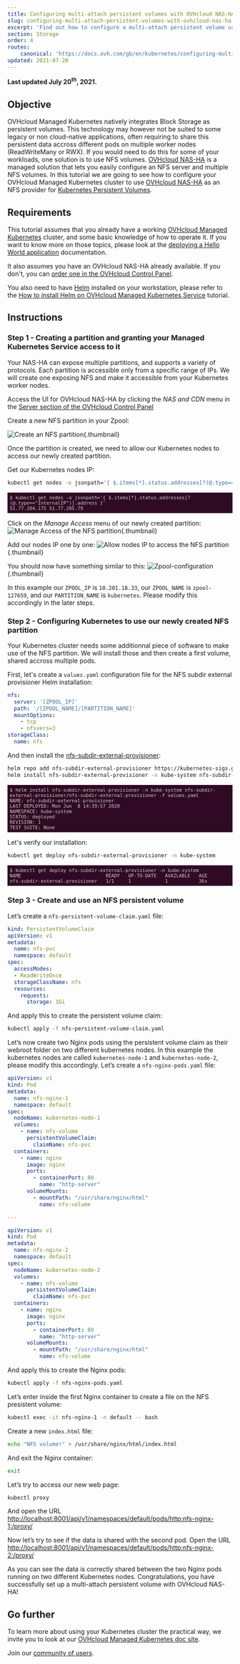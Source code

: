 ```yaml
---
title: Configuring multi-attach persistent volumes with OVHcloud NAS-HA
slug: configuring-multi-attach-persistent-volumes-with-ovhcloud-nas-ha
excerpt: 'Find out how to configure a multi-attach persistent volume using OVHcloud NAS-HA'
section: Storage
order: 4
routes:
    canonical: 'https://docs.ovh.com/gb/en/kubernetes/configuring-multi-attach-persistent-volumes-with-ovhcloud-nas-ha/'
updated: 2021-07-20
---
```


<style>
 pre {
     font-size: 14px;
 }
 pre.console {
   background-color: #300A24;
   color: #ccc;
   font-family: monospace;
   padding: 5px;
   margin-bottom: 5px;
 }
 pre.console code {
   border: solid 0px transparent;
   font-family: monospace !important;
   font-size: 0.75em;
   color: #ccc;
 }
 .small {
     font-size: 0.75em;
 }
</style>

**Last updated July 20<sup>th</sup>, 2021.**

## Objective

OVHcloud Managed Kubernetes natively integrates Block Storage as persistent volumes. This technology may however not be suited to some legacy or non cloud-native applications, often requiring to share this persistent data accross different pods on multiple worker nodes (ReadWriteMany or RWX). If you would need to do this for some of your workloads, one solution is to use NFS volumes. [OVHcloud NAS-HA](https://www.ovh.co.uk/nas/) is a managed solution that lets you easily configure an NFS server and multiple NFS volumes. In this tutorial we are going to see how to configure your OVHcloud Managed Kubernetes cluster to use [OVHcloud NAS-HA](https://www.ovh.co.uk/nas/) as an NFS provider for [Kubernetes Persistent Volumes](https://kubernetes.io/docs/concepts/storage/persistent-volumes/).

## Requirements

This tutorial assumes that you already have a working [OVHcloud Managed Kubernetes](https://www.ovhcloud.com/es-es/public-cloud/kubernetes/) cluster, and some basic knowledge of how to operate it. If you want to know more on those topics, please look at the [deploying a Hello World application](../deploying-hello-world/) documentation.

It also assumes you have an OVHcloud NAS-HA already available. If you don't, you can [order one in the OVHcloud Control Panel](https://www.ovh.com/manager/dedicated/#/configuration/nas).

You also need to have [Helm](https://docs.helm.sh/) installed on your workstation, please refer to the [How to install Helm on OVHcloud Managed Kubernetes Service](../installing-helm/) tutorial.

## Instructions

### Step 1 - Creating a partition and granting your Managed Kubernetes Service access to it

Your NAS-HA can expose multiple partitions, and supports a variety of protocols. Each partition is accessible only from a specific range of IPs. We will create one exposing NFS and make it accessible from your Kubernetes worker nodes.

Access the UI for OVHcloud NAS-HA by clicking the *NAS and CDN* menu in the [Server section of the OVHcloud Control Panel](https://www.ovh.com/manager/dedicated)

Create a new NFS partition in your Zpool:

![Create an NFS partition](images/create-nfs-partition.png){.thumbnail}

Once the partition is created, we need to allow our Kubernetes nodes to access our newly created partition.

Get our Kubernetes nodes IP:
```bash
kubectl get nodes -o jsonpath='{ $.items[*].status.addresses[?(@.type=="InternalIP")].address }'
```

<pre class="console"><code>$ kubectl get nodes -o jsonpath='{ $.items[*].status.addresses[?(@.type=="InternalIP")].address }'
51.77.204.175 51.77.205.79
</code></pre>

Click on the *Manage Access* menu of our newly created partition:
![Manage Access of the NFS partition](images/manage-nfs-partition-access.png){.thumbnail}

Add our nodes IP one by one:
![Allow nodes IP to access the NFS partition](images/manage-nfs-partition-access-ip.png){.thumbnail}

You should now have something similar to this:
![Zpool-configuration](images/manage-nfs-zpool.png){.thumbnail}

In this example our `ZPOOL_IP` is `10.201.18.33`, our `ZPOOL_NAME` is `zpool-127659`, and our `PARTITION_NAME` is `kubernetes`. Please modify this accordingly in the later steps.

### Step 2 - Configuring Kubernetes to use our newly created NFS partition

Your Kubernetes cluster needs some additionnal piece of software to make use of the NFS partition. We will install those and then create a first volume, shared accross multiple pods.

First, let's create a `values.yaml` configuration file for the NFS subdir external provisioner Helm installation:

```yaml
nfs:
  server: '[ZPOOL_IP]'
  path: '/[ZPOOL_NAME]/[PARTITION_NAME]'
  mountOptions:
    - tcp
    - nfsvers=3
storageClass:
  name: nfs
```

And then install the [nfs-subdir-external-provisioner](https://github.com/kubernetes-sigs/nfs-subdir-external-provisioner):

```bash
helm repo add nfs-subdir-external-provisioner https://kubernetes-sigs.github.io/nfs-subdir-external-provisioner/
helm install nfs-subdir-external-provisioner -n kube-system nfs-subdir-external-provisioner/nfs-subdir-external-provisioner -f values.yaml
```

<pre class="console"><code>$ helm install nfs-subdir-external-provisioner -n kube-system nfs-subdir-external-provisioner/nfs-subdir-external-provisioner -f values.yaml
NAME: nfs-subdir-external-provisioner
LAST DEPLOYED: Mon Jun  8 14:39:57 2020
NAMESPACE: kube-system
STATUS: deployed
REVISION: 1
TEST SUITE: None
</code></pre>

Let's verify our installation:

```bash
kubectl get deploy nfs-subdir-external-provisioner -n kube-system
```

<pre class="console"><code>$ kubectl get deploy nfs-subdir-external-provisioner -n kube-system
NAME                              READY   UP-TO-DATE   AVAILABLE   AGE
nfs-subdir-external-provisioner   1/1     1            1           36s
</code></pre>

### Step 3 - Create and use an NFS persistent volume

Let’s create a `nfs-persistent-volume-claim.yaml` file:

```yaml
kind: PersistentVolumeClaim
apiVersion: v1
metadata:
  name: nfs-pvc
  namespace: default
spec:
  accessModes:
  - ReadWriteOnce
  storageClassName: nfs
  resources:
    requests:
      storage: 1Gi
```

And apply this to create the persistent volume claim:

```bash
kubectl apply -f nfs-persistent-volume-claim.yaml
```

Let’s now create two Nginx pods using the persistent volume claim as their webroot folder on two different kubernetes nodes. In this example the kubernetes nodes are called `kubernetes-node-1` and `kubernetes-node-2`, please modify this accordingly. Let’s create a `nfs-nginx-pods.yaml` file:

```yaml
apiVersion: v1
kind: Pod
metadata:
  name: nfs-nginx-1
  namespace: default
spec:
  nodeName: kubernetes-node-1
  volumes:
    - name: nfs-volume
      persistentVolumeClaim:
        claimName: nfs-pvc
  containers:
    - name: nginx
      image: nginx
      ports:
        - containerPort: 80
          name: "http-server"
      volumeMounts:
        - mountPath: "/usr/share/nginx/html"
          name: nfs-volume

---

apiVersion: v1
kind: Pod
metadata:
  name: nfs-nginx-2
  namespace: default
spec:
  nodeName: kubernetes-node-2
  volumes:
    - name: nfs-volume
      persistentVolumeClaim:
        claimName: nfs-pvc
  containers:
    - name: nginx
      image: nginx
      ports:
        - containerPort: 80
          name: "http-server"
      volumeMounts:
        - mountPath: "/usr/share/nginx/html"
          name: nfs-volume
```

And apply this to create the Nginx pods:

```bash
kubectl apply -f nfs-nginx-pods.yaml
```

Let’s enter inside the first Nginx container to create a file on the NFS presistent volume:

```bash
kubectl exec -it nfs-nginx-1 -n default -- bash
```

Create a new `index.html` file:

```bash
echo "NFS volume!" > /usr/share/nginx/html/index.html
```

And exit the Nginx container:

```bash
exit
```

Let’s try to access our new web page:

```bash
kubectl proxy
```

And open the URL [http://localhost:8001/api/v1/namespaces/default/pods/http:nfs-nginx-1:/proxy/](http://localhost:8001/api/v1/namespaces/default/pods/http:nfs-nginx-1:/proxy/)

Now let’s try to see if the data is shared with the second pod. Open the URL [http://localhost:8001/api/v1/namespaces/default/pods/http:nfs-nginx-2:/proxy/](http://localhost:8001/api/v1/namespaces/default/pods/http:nfs-nginx-2:/proxy/)

As you can see the data is correctly shared between the two Nginx pods running on two different Kubernetes nodes.
Congratulations, you have successfully set up a multi-attach persistent volume with OVHcloud NAS-HA!

## Go further

To learn more about using your Kubernetes cluster the practical way, we invite you to look at our [OVHcloud Managed Kubernetes doc site](../).

Join our [community of users](https://community.ovh.com/en/).